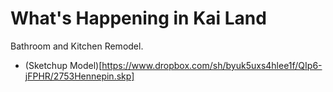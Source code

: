 What's Happening in Kai Land
================

Bathroom and Kitchen Remodel.

* (Sketchup Model)[https://www.dropbox.com/sh/byuk5uxs4hlee1f/QIp6-jFPHR/2753Hennepin.skp]

